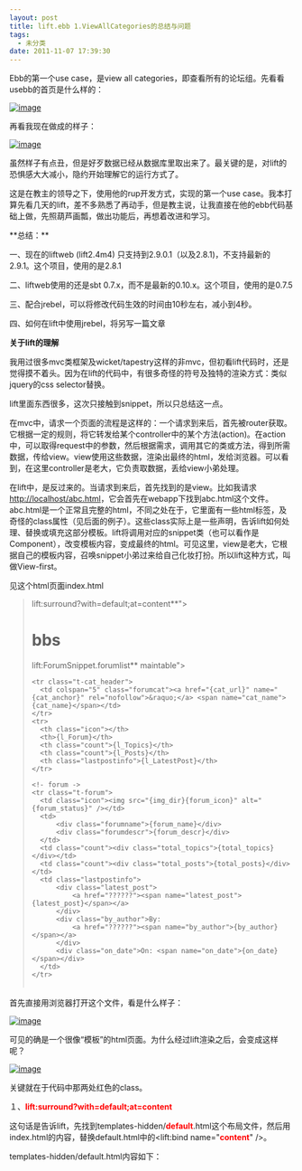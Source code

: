 ```yaml
---
layout: post
title: lift.ebb 1.ViewAllCategories的总结与问题
tags:
  - 未分类
date: 2011-11-07 17:39:30
---
```


Ebb的第一个use case，是view all categories，即查看所有的论坛组。先看看usebb的首页是什么样的：

[![image](http://freewind.me/wp-content/uploads/2011/11/image_thumb1.png "image")](http://freewind.me/wp-content/uploads/2011/11/image1.png) 

再看我现在做成的样子：

[![image](http://freewind.me/wp-content/uploads/2011/11/image_thumb2.png "image")](http://freewind.me/wp-content/uploads/2011/11/image2.png) 

虽然样子有点丑，但是好歹数据已经从数据库里取出来了。最关键的是，对lift的恐惧感大大减小，隐约开始理解它的运行方式了。

这是在教主的领导之下，使用他的rup开发方式，实现的第一个use case。我本打算先看几天的lift，差不多熟悉了再动手，但是教主说，让我直接在他的ebb代码基础上做，先照葫芦画瓢，做出功能后，再想着改进和学习。

<span id="more-561"></span>
<p>**总结：**

一、现在的liftweb (lift2.4m4) 只支持到2.9.0.1（以及2.8.1)，不支持最新的2.9.1。这个项目，使用的是2.8.1

二、liftweb使用的还是sbt 0.7.x，而不是最新的0.10.x。这个项目，使用的是0.7.5

三、配合jrebel，可以将修改代码生效的时间由10秒左右，减小到4秒。

四、如何在lift中使用jrebel，将另写一篇文章

**关于lift的理解**

我用过很多mvc类框架及wicket/tapestry这样的非mvc，但初看lift代码时，还是觉得摸不着头。因为在lift的代码中，有很多奇怪的符号及独特的渲染方式：类似jquery的css selector替换。

lift里面东西很多，这次只接触到snippet，所以只总结这一点。

在mvc中，请求一个页面的流程是这样的：一个请求到来后，首先被router获取。它根据一定的规则，将它转发给某个controller中的某个方法(action)。在action中，可以取得request中的参数，然后根据需求，调用其它的类或方法，得到所需数据，传给view。view使用这些数据，渲染出最终的html，发给浏览器。可以看到，在这里controller是老大，它负责取数据，丢给view小弟处理。

在lift中，是反过来的。当请求到来后，首先找到的是view。比如我请求[http://localhost/abc.html](http://localhost/abc.html)，它会首先在webapp下找到abc.html这个文件。abc.html是一个正常且完整的html，不同之处在于，它里面有一些html标签，及奇怪的class属性（见后面的例子）。这些class实际上是一些声明，告诉lift如何处理、替换或填充这部分模板。lift将调用对应的snippet类（也可以看作是Component），改变模板内容，变成最终的html。可见这里，view是老大，它根据自己的模板内容，召唤snippet小弟过来给自己化妆打扮。所以lift这种方式，叫做View-first。

见这个html页面index.html

> <div id="main" class="**<font color="#ff0000">lift:surround?with=default;at=content</font>**">      
>   <h1>bbs</h1>      
>   <!- cat_header ->      
>   <table class="**<font color="#ff0000">lift:ForumSnippet.forumlist</font>** maintable">
> 
>     <tr class="t-cat_header">     
>       <td colspan="5" class="forumcat"><a href="{cat_url}" name="{cat_anchor}" rel="nofollow">&raquo;</a> <span name="cat_name">{cat_name}</span></td>      
>     </tr>      
>     <tr>      
>       <th class="icon"></th>      
>       <th>{l_Forum}</th>      
>       <th class="count">{l_Topics}</th>      
>       <th class="count">{l_Posts}</th>      
>       <th class="lastpostinfo">{l_LatestPost}</th>      
>     </tr> 
> 
>     <!- forum ->     
>     <tr class="t-forum">      
>       <td class="icon"><img src="{img_dir}{forum_icon}" alt="{forum_status}" /></td>      
>       <td>      
>           <div class="forumname">{forum_name}</div>      
>           <div class="forumdescr">{forum_descr}</div>      
>       </td>      
>       <td class="count"><div class="total_topics">{total_topics}</div></td>      
>       <td class="count"><div class="total_posts">{total_posts}</div></td>      
>       <td class="lastpostinfo">      
>           <div class="latest_post">      
>               <a href="??????"><span name="latest_post">{latest_post}</span></a>      
>           </div>      
>           <div class="by_author">By:       
>               <a href="??????"><span name="by_author">{by_author}</span></a>      
>           </div>      
>           <div class="on_date">On: <span name="on_date">{on_date}</span></div>      
>       </td>      
>     </tr>      
>   </table>      
> </div>
> 
>  

首先直接用浏览器打开这个文件，看是什么样子：

[![image](http://freewind.me/wp-content/uploads/2011/11/image_thumb3.png "image")](http://freewind.me/wp-content/uploads/2011/11/image3.png) 

可见的确是一个很像“模板”的html页面。为什么经过lift渲染之后，会变成这样呢？

[![image](http://freewind.me/wp-content/uploads/2011/11/image_thumb4.png "image")](http://freewind.me/wp-content/uploads/2011/11/image4.png) 

关键就在于代码中那两处红色的class。

１、**<font color="#ff0000">lift:surround?with=default;at=content</font>**

这句话是告诉lift，先找到templates-hidden/**<font color="#ff0000">default</font>**.html这个布局文件，然后用index.html的内容，替换default.html中的<lift:bind name="**<font color="#ff0000">content</font>**" />。

templates-hidden/default.html内容如下：

> <html xmlns="[http://www.w3.org/1999/xhtml"](http://www.w3.org/1999/xhtml") xmlns:lift="[http://liftweb.net/"](http://liftweb.net/")>      
>   <head>      
>     <meta http-equiv="content-type" content="text/html; charset=UTF-8" />      
>     <meta name="description" content="" />      
>     <meta name="keywords" content="" />      
>     <title>kkkk</title>      
>     <script id="jquery" src="/classpath/jquery.js" type="text/javascript"/>      
>   </head>      
>   <body>      
>     **<font color="#ff0000"><lift:bind name="content" />         
> </font>**  </body>      
> </html>

查看index.html最终生成的html源代码，里面的确用到了default.html中的代码：

[![image](http://freewind.me/wp-content/uploads/2011/11/image_thumb5.png "image")](http://freewind.me/wp-content/uploads/2011/11/image5.png) 

２、**<font color="#ff0000">lift:ForumSnippet.forumlist</font>** 

这句话告诉lift，使用code.snippet.**<font color="#ff0000">ForumSnippet.forumlist</font>**()方法来处理其所在的table标签（及内部标签）。ForumSnippet是什么样子呢？见下面代码：

> object ForumSnippet {     
>   def forumlist: CssSel =      
>     "*****" **<font color="#800080">#></font>** (for (cat <- cats) yield {      
>       "**<font color="#ff8040">.t-cat_header</font>**" #> ("@cat_name" #> cat.name) &      
>       "**<font color="#ff8000">.t-forum</font>**" #> ( for {      
>           f <- cat.forums      
>           lastTopic <- topics.lookup(f.last_topic_id)      
>       } yield {      
> 
>         val lastPost = posts.lookup(lastTopic.last_post_id).get      
>         val lastPoster = members.lookup(lastPost.poster_id).get      
>         val lastTopicTitle = (if(lastTopic.count_replies>1) "Re: " else "") + lastTopic.topic_title 
> 
>         "**<font color="#ff8000">.forumname *</font>**" #> f.name &      
> 
>         ".forumdescr *" #> f.descr &     
>         ".total_topics" #> f.topics &      
>         ".total_posts" #> f.posts &      
>         ".latest_post *" #> ("@latest_post" #> lastTopicTitle) &      
>         ".by_author *" #> ("@by_author" #> {lastPoster.name}) &      
>         ".on_date *" #> ("@on_date" #> new SimpleDateFormat().format(lastPost.post_time)) 
> 
>       })     
>     })      
> }

这段代码中，有很多奇怪的符号。但如果你使用过jquery的话，可能就会猜到：它首先将html模板（即<table>xxx</table>这一段）解析为一个xml树，然后使用css selector定位到对应的节点，最后使用实际数据去替换内容。

首先需要了解的是紫色的**<font color="#800080">#></font>**符号，它在代码中大量使用，意思是replacedWith，即用后面的数据替换左边对应的节点内容。

例如：

> ".forumdescr *" #> f.descr

 左边是css selector，".forumdescr"表示class=".forumdescr"节点，".forumdescr .aaa"表示".forumdesc"下的所有".aaa"节点，".forumdescr *"表示".forumdescr"下的所有节点。

这句代码表示将".forumdescr"下的所有内容替换为f.descr。

每行最后的`&`，表示将多个操作连接起来。

**如何替换属性？**

> <font style="background-color: #ffffff">".forumname [href]" #> [http://google.com](http://google.com)</font>